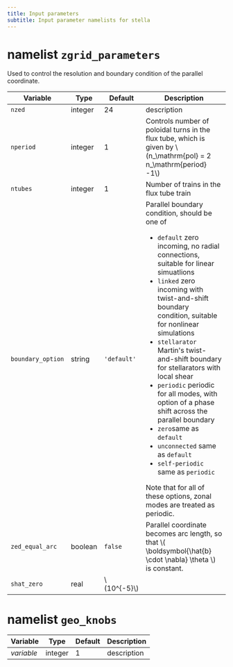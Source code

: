 ```yaml
---
title: Input parameters
subtitle: Input parameter namelists for stella
---
```



# namelist `zgrid_parameters`

Used to control the resolution and boundary condition of the parallel coordinate.


Variable | Type | Default | Description
-------- | ---- | ------- | -----------
`nzed` | integer | 24 | description
`nperiod` | integer | 1 | Controls number of poloidal turns in the flux tube, which is given by \\(n_\mathrm{pol} = 2 n_\mathrm{period} -1\\)
`ntubes` | integer | 1 | Number of trains in the flux tube train
`boundary_option` | string | `'default'` | Parallel boundary condition, should be one of <ul><li>`default` zero incoming, no radial connections, suitable for linear simuatlions</li><li>  `linked` zero incoming with twist-and-shift boundary condition, suitable for nonlinear simulations</li><li>  `stellarator` Martin's twist-and-shift boundary for stellarators with local shear</li><li> `periodic` periodic for all modes, with option of a phase shift across the parallel boundary</li><li>`zero`same as `default`</li><li>`unconnected` same as `default`</li><li>`self-periodic` same as `periodic`</li></ul> Note that for all of these options, zonal modes are treated as periodic.
`zed_equal_arc` | boolean | `false` | Parallel coordinate becomes arc length, so that  \\( \boldsymbol{\hat{b} \cdot \nabla} \theta \\) is constant.
`shat_zero` | real | \\(10^{-5}\\) |


# namelist `geo_knobs`

Variable | Type | Default | Description
-------- | ---- | ------- | -----------
*variable* | integer | 1 | description

